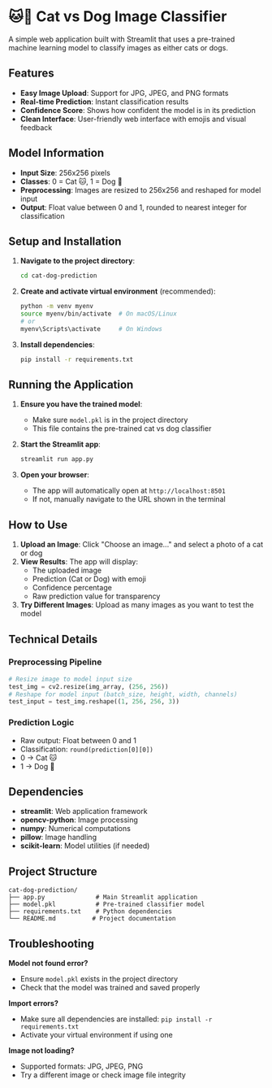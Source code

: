 # 🐱🐶 Cat vs Dog Image Classifier

A simple web application built with Streamlit that uses a pre-trained machine learning model to classify images as either cats or dogs.

## Features

- **Easy Image Upload**: Support for JPG, JPEG, and PNG formats
- **Real-time Prediction**: Instant classification results
- **Confidence Score**: Shows how confident the model is in its prediction
- **Clean Interface**: User-friendly web interface with emojis and visual feedback

## Model Information

- **Input Size**: 256x256 pixels
- **Classes**: 0 = Cat 🐱, 1 = Dog 🐶
- **Preprocessing**: Images are resized to 256x256 and reshaped for model input
- **Output**: Float value between 0 and 1, rounded to nearest integer for classification

## Setup and Installation

1. **Navigate to the project directory**:

   ```bash
   cd cat-dog-prediction
   ```

2. **Create and activate virtual environment** (recommended):

   ```bash
   python -m venv myenv
   source myenv/bin/activate  # On macOS/Linux
   # or
   myenv\Scripts\activate     # On Windows
   ```

3. **Install dependencies**:
   ```bash
   pip install -r requirements.txt
   ```

## Running the Application

1. **Ensure you have the trained model**:

   - Make sure `model.pkl` is in the project directory
   - This file contains the pre-trained cat vs dog classifier

2. **Start the Streamlit app**:

   ```bash
   streamlit run app.py
   ```

3. **Open your browser**:
   - The app will automatically open at `http://localhost:8501`
   - If not, manually navigate to the URL shown in the terminal

## How to Use

1. **Upload an Image**: Click "Choose an image..." and select a photo of a cat or dog
2. **View Results**: The app will display:
   - The uploaded image
   - Prediction (Cat or Dog) with emoji
   - Confidence percentage
   - Raw prediction value for transparency
3. **Try Different Images**: Upload as many images as you want to test the model

## Technical Details

### Preprocessing Pipeline

```python
# Resize image to model input size
test_img = cv2.resize(img_array, (256, 256))
# Reshape for model input (batch_size, height, width, channels)
test_input = test_img.reshape((1, 256, 256, 3))
```

### Prediction Logic

- Raw output: Float between 0 and 1
- Classification: `round(prediction[0][0])`
- 0 → Cat 🐱
- 1 → Dog 🐶

## Dependencies

- **streamlit**: Web application framework
- **opencv-python**: Image processing
- **numpy**: Numerical computations
- **pillow**: Image handling
- **scikit-learn**: Model utilities (if needed)

## Project Structure

```
cat-dog-prediction/
├── app.py              # Main Streamlit application
├── model.pkl           # Pre-trained classifier model
├── requirements.txt    # Python dependencies
└── README.md          # Project documentation
```

## Troubleshooting

**Model not found error?**

- Ensure `model.pkl` exists in the project directory
- Check that the model was trained and saved properly

**Import errors?**

- Make sure all dependencies are installed: `pip install -r requirements.txt`
- Activate your virtual environment if using one

**Image not loading?**

- Supported formats: JPG, JPEG, PNG
- Try a different image or check image file integrity

